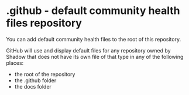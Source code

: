 # .github - default community health files repository

You can add default community health files to the root of this repository.

GitHub will use and display default files for any repository owned by Shadow that does not have its own file of that type in any of the following places:

- the root of the repository
- the .github folder
- the docs folder
